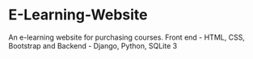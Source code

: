 # E-Learning-Website
An e-learning website for purchasing courses. Front end - HTML, CSS, Bootstrap and Backend - Django, Python, SQLite 3
